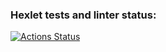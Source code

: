### Hexlet tests and linter status:
[![Actions Status](https://github.com/GordienkoEvgeny/frontend-bootcamp-project-12/workflows/hexlet-check/badge.svg)](https://github.com/GordienkoEvgeny/frontend-bootcamp-project-12/actions)